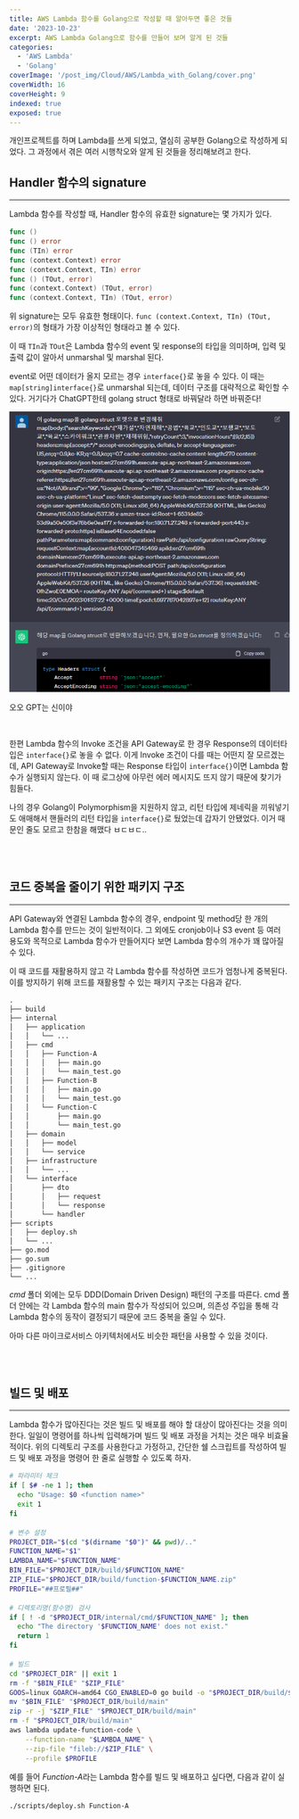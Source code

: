 ```yaml
---
title: AWS Lambda 함수를 Golang으로 작성할 때 알아두면 좋은 것들
date: '2023-10-23'
excerpt: AWS Lambda Golang으로 함수를 만들어 보며 알게 된 것들
categories:
  - 'AWS Lambda'
  - 'Golang'
coverImage: '/post_img/Cloud/AWS/Lambda_with_Golang/cover.png'
coverWidth: 16
coverHeight: 9
indexed: true
exposed: true
---
```


개인프로젝트를 하며 Lambda를 쓰게 되었고, 열심히 공부한 Golang으로 작성하게 되었다. 그 과정에서 겪은 여러 시행착오와 알게 된 것들을 정리해보려고 한다.

## Handler 함수의 signature

---

Lambda 함수를 작성할 때, Handler 함수의 유효한 signature는 몇 가지가 있다.

```go
func ()
func () error
func (TIn) error
func (context.Context) error
func (context.Context, TIn) error
func () (TOut, error)
func (context.Context) (TOut, error)
func (context.Context, TIn) (TOut, error)
```

위 signature는 모두 유효한 형태이다. `func (context.Context, TIn) (TOut, error)`의 형태가 가장 이상적인 형태라고 볼 수 있다.

이 때 `TIn`과 `TOut`은 Lambda 함수의 event 및 response의 타입을 의미하며, 입력 및 출력 값이 알아서 unmarshal 및 marshal 된다.

event로 어떤 데이터가 올지 모르는 경우 `interface{}`로 놓을 수 있다. 이 때는 `map[string]interface{}`로 unmarshal 되는데, 데이터 구조를 대략적으로 확인할 수 있다.
거기다가 ChatGPT한테 golang struct 형태로 바꿔달라 하면 바꿔준다!

![사진](/post_img/Cloud/AWS/Lambda_with_Golang/1.png)

오오 GPT는 신이야

<br>

한편 Lambda 함수의 Invoke 조건을 API Gateway로 한 경우 Response의 데이터타입은 `interface{}`로 놓을 수 없다.
이게 Invoke 조건이 다를 때는 어떤지 잘 모르겠는데, API Gateway로 Invoke할 때는
Response 타입이 `interface{}`이면 Lambda 함수가 실행되지 않는다. 이 때 로그상에 아무런 에러 메시지도 뜨지 않기 때문에 찾기가 힘들다.

나의 경우 Golang이 Polymorphism을 지원하지 않고, 리턴 타입에 제네릭을 끼워넣기도 애매해서 핸들러의 리턴 타입을 `interface{}`로 뒀었는데 갑자기 안됐었다.
이거 때문인 줄도 모르고 한참을 해맸다 ㅂㄷㅂㄷ..

<br><br>

## 코드 중복을 줄이기 위한 패키지 구조

---

API Gateway와 연결된 Lambda 함수의 경우, endpoint 및 method당 한 개의 Lambda 함수를 만드는 것이 일반적이다.
그 외에도 cronjob이나 S3 event 등 여러 용도와 목적으로 Lambda 함수가 만들어지다 보면 Lambda 함수의 개수가 꽤 많아질 수 있다.

이 때 코드를 재활용하지 않고 각 Lambda 함수를 작성하면 코드가 엄청나게 중복된다.
이를 방지하기 위해 코드를 재활용할 수 있는 패키지 구조는 다음과 같다.

```text
.
├── build
├── internal
│   ├── application
│   │   └── ...
│   ├── cmd
│   │   ├── Function-A
│   │   │   ├── main.go
│   │   │   └── main_test.go
│   │   ├── Function-B
│   │   │   ├── main.go
│   │   │   └── main_test.go
│   │   └── Function-C
│   │       ├── main.go
│   │       └── main_test.go
│   ├── domain
│   │   ├── model
│   │   └── service
│   ├── infrastructure
│   │   └── ...
│   └── interface
│       ├── dto
│       │   ├── request
│       │   └── response
│       └── handler
├── scripts
│   ├── deploy.sh
│   └── ...
├── go.mod
├── go.sum
├── .gitignore
└── ...
```

_cmd_ 폴더 외에는 모두 DDD(Domain Driven Design) 패턴의 구조를 따른다.
cmd 폴더 안에는 각 Lambda 함수의 main 함수가 작성되어 있으며, 의존성 주입을 통해 각 Lambda 함수의 동작이 결정되기 때문에 코드 중복을 줄일 수 있다.

아마 다른 마이크로서비스 아키텍처에서도 비슷한 패턴을 사용할 수 있을 것이다.

<br><br>

## 빌드 및 배포

---

Lambda 함수가 많아진다는 것은 빌드 및 배포를 해야 할 대상이 많아진다는 것을 의미한다.
일일이 명령어를 하나씩 입력해가며 빌드 및 배포 과정을 거치는 것은 매우 비효율적이다.
위의 디렉토리 구조를 사용한다고 가정하고, 간단한 쉘 스크립트를 작성하여 빌드 및 배포 과정을 명령어 한 줄로 실행할 수 있도록 하자.

```sh
# 파라미터 체크
if [ $# -ne 1 ]; then
  echo "Usage: $0 <function name>"
  exit 1
fi

# 변수 설정
PROJECT_DIR="$(cd "$(dirname "$0")" && pwd)/.."
FUNCTION_NAME="$1"
LAMBDA_NAME="$FUNCTION_NAME"
BIN_FILE="$PROJECT_DIR/build/$FUNCTION_NAME"
ZIP_FILE="$PROJECT_DIR/build/function-$FUNCTION_NAME.zip"
PROFILE="##프로필##"

# 디렉토리명(함수명) 검사
if [ ! -d "$PROJECT_DIR/internal/cmd/$FUNCTION_NAME" ]; then
  echo "The directory '$FUNCTION_NAME' does not exist."
  return 1
fi

# 빌드
cd "$PROJECT_DIR" || exit 1
rm -f "$BIN_FILE" "$ZIP_FILE"
GOOS=linux GOARCH=amd64 CGO_ENABLED=0 go build -o "$PROJECT_DIR/build/$FUNCTION_NAME" -C "$PROJECT_DIR/internal/cmd/$FUNCTION_NAME" "./..."
mv "$BIN_FILE" "$PROJECT_DIR/build/main"
zip -r -j "$ZIP_FILE" "$PROJECT_DIR/build/main"
rm -f "$PROJECT_DIR/build/main"
aws lambda update-function-code \
    --function-name "$LAMBDA_NAME" \
    --zip-file "fileb://$ZIP_FILE" \
    --profile $PROFILE
```

예를 들어 *Function-A*라는 Lambda 함수를 빌드 및 배포하고 싶다면, 다음과 같이 실행하면 된다.

```bash
./scripts/deploy.sh Function-A
```
